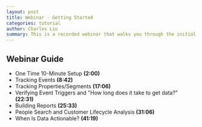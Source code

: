 ```yaml
---
layout: post
title: Webinar - Getting Started
categories: tutorial
author: Charles Liu
summary: This is a recorded webinar that walks you through the initial setup, creating events to track, and then creating reports to view data from those events.
---
```

<div id="wistia_9d92cc05c5" class="wistia_embed wistia-embed" data-video-width="640" data-video-height="400">
</div>

## Webinar Guide

* One Time 10-Minute Setup **(2:00)**
* Tracking Events **(8:42)**
* Tracking Properties/Segments **(17:06)**
* Verifying Event Triggers and "How long does it take to get data?" **(22:31)**
* Building Reports **(25:33)**
* People Search and Customer Lifecycle Analysis **(31:06)**
* When Is Data Actionable? **(41:19)**
